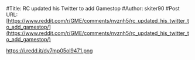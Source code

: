 #Title: RC updated his Twitter to add Gamestop
#Author: skiter90
#Post URL: [https://www.reddit.com/r/GME/comments/nvznh5/rc_updated_his_twitter_to_add_gamestop/](https://www.reddit.com/r/GME/comments/nvznh5/rc_updated_his_twitter_to_add_gamestop/)


https://i.redd.it/dy7mp05ol9471.png